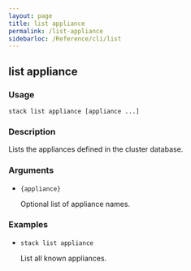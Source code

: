 ```yaml
---
layout: page
title: list appliance
permalink: /list-appliance
sidebarloc: /Reference/cli/list
---
```


## list appliance

### Usage

`stack list appliance [appliance ...]`

### Description

Lists the appliances defined in the cluster database.

### Arguments

* `{appliance}`

   Optional list of appliance names.


### Examples

* `stack list appliance`

   List all known appliances.



